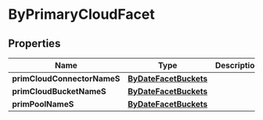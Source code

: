 

# ByPrimaryCloudFacet

## Properties

Name | Type | Description | Notes
------------ | ------------- | ------------- | -------------
**primCloudConnectorNameS** | [**ByDateFacetBuckets**](ByDateFacetBuckets.md) |  |  [optional]
**primCloudBucketNameS** | [**ByDateFacetBuckets**](ByDateFacetBuckets.md) |  |  [optional]
**primPoolNameS** | [**ByDateFacetBuckets**](ByDateFacetBuckets.md) |  |  [optional]



